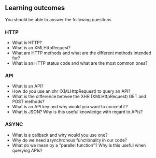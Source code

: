 ## Learning outcomes

You should be able to answer the following questions.

### HTTP
- What is HTTP?
- What is an XMLHttpRequest?
- What are HTTP methods and what are the different methods intended for?
- What is an HTTP status code and what are the most common ones?

### API
- What is an API?
- How do you use an xhr (XMLHttpRequest) to query an API?
- What is the difference betwee the XHR (XMLHttpRequest) GET and POST methods?
- What is an API key and why would you want to conceal it?
- What is JSON? Why is this useful knowledge with regard to APIs?

### ASYNC
- What is a callback and why would you use one?
- Why do we need asynchronous functionality in our code?
- What do we mean by a "parallel function"? Why is this useful when querying APIs?
